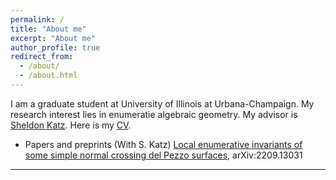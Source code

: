 ```yaml
---
permalink: /
title: "About me"
excerpt: "About me"
author_profile: true
redirect_from: 
  - /about/
  - /about.html
---
```

I am a graduate student at University of Illinois at Urbana-Champaign. My research interest lies in enumeratie algebraic geometry. My advisor is [Sheldon Katz](https://faculty.math.illinois.edu/~katz/). Here is my [CV](https://scream27.github.io/sungwoo/files/CV-web.pdf).

- Papers and preprints
(With S. Katz) [Local enumerative invariants of some simple normal crossing del Pezzo surfaces](https://arxiv.org/abs/2209.13031), arXiv:2209.13031
------
